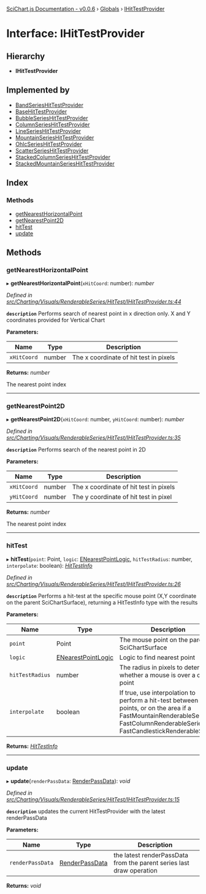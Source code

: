 [SciChart.js Documentation - v0.0.6](../README.md) › [Globals](../globals.md) › [IHitTestProvider](ihittestprovider.md)

# Interface: IHitTestProvider

## Hierarchy

* **IHitTestProvider**

## Implemented by

* [BandSeriesHitTestProvider](../classes/bandserieshittestprovider.md)
* [BaseHitTestProvider](../classes/basehittestprovider.md)
* [BubbleSeriesHitTestProvider](../classes/bubbleserieshittestprovider.md)
* [ColumnSeriesHitTestProvider](../classes/columnserieshittestprovider.md)
* [LineSeriesHitTestProvider](../classes/lineserieshittestprovider.md)
* [MountainSeriesHitTestProvider](../classes/mountainserieshittestprovider.md)
* [OhlcSeriesHitTestProvider](../classes/ohlcserieshittestprovider.md)
* [ScatterSeriesHitTestProvider](../classes/scatterserieshittestprovider.md)
* [StackedColumnSeriesHitTestProvider](../classes/stackedcolumnserieshittestprovider.md)
* [StackedMountainSeriesHitTestProvider](../classes/stackedmountainserieshittestprovider.md)

## Index

### Methods

* [getNearestHorizontalPoint](ihittestprovider.md#getnearesthorizontalpoint)
* [getNearestPoint2D](ihittestprovider.md#getnearestpoint2d)
* [hitTest](ihittestprovider.md#hittest)
* [update](ihittestprovider.md#update)

## Methods

###  getNearestHorizontalPoint

▸ **getNearestHorizontalPoint**(`xHitCoord`: number): *number*

*Defined in [src/Charting/Visuals/RenderableSeries/HitTest/IHitTestProvider.ts:44](https://github.com/ABTSoftware/SciChart.Dev/blob/272ab7fc7f/Web/src/SciChart/src/Charting/Visuals/RenderableSeries/HitTest/IHitTestProvider.ts#L44)*

**`description`** Performs search of nearest point in x direction only.
X and Y coordinates provided for Vertical Chart

**Parameters:**

Name | Type | Description |
------ | ------ | ------ |
`xHitCoord` | number | The x coordinate of hit test in pixels |

**Returns:** *number*

The nearest point index

___

###  getNearestPoint2D

▸ **getNearestPoint2D**(`xHitCoord`: number, `yHitCoord`: number): *number*

*Defined in [src/Charting/Visuals/RenderableSeries/HitTest/IHitTestProvider.ts:35](https://github.com/ABTSoftware/SciChart.Dev/blob/272ab7fc7f/Web/src/SciChart/src/Charting/Visuals/RenderableSeries/HitTest/IHitTestProvider.ts#L35)*

**`description`** Performs search of the nearest point in 2D

**Parameters:**

Name | Type | Description |
------ | ------ | ------ |
`xHitCoord` | number | The x coordinate of hit test in pixels |
`yHitCoord` | number | The y coordinate of hit test in pixel |

**Returns:** *number*

The nearest point index

___

###  hitTest

▸ **hitTest**(`point`: Point, `logic`: [ENearestPointLogic](../enums/enearestpointlogic.md), `hitTestRadius`: number, `interpolate`: boolean): *[HitTestInfo](../classes/hittestinfo.md)*

*Defined in [src/Charting/Visuals/RenderableSeries/HitTest/IHitTestProvider.ts:26](https://github.com/ABTSoftware/SciChart.Dev/blob/272ab7fc7f/Web/src/SciChart/src/Charting/Visuals/RenderableSeries/HitTest/IHitTestProvider.ts#L26)*

**`description`** Performs a hit-test at the specific mouse point (X,Y coordinate on the parent SciChartSurface),
returning a HitTestInfo type with the results

**Parameters:**

Name | Type | Description |
------ | ------ | ------ |
`point` | Point | The mouse point on the parent SciChartSurface |
`logic` | [ENearestPointLogic](../enums/enearestpointlogic.md) | Logic to find nearest point |
`hitTestRadius` | number | The radius in pixels to determine whether a mouse is over a data-point |
`interpolate` | boolean | If true, use interpolation to perform a hit-test between data-points, or on the area if a FastMountainRenderableSeries, FastColumnRenderableSeries or FastCandlestickRenderableSeries  |

**Returns:** *[HitTestInfo](../classes/hittestinfo.md)*

___

###  update

▸ **update**(`renderPassData`: [RenderPassData](../classes/renderpassdata.md)): *void*

*Defined in [src/Charting/Visuals/RenderableSeries/HitTest/IHitTestProvider.ts:15](https://github.com/ABTSoftware/SciChart.Dev/blob/272ab7fc7f/Web/src/SciChart/src/Charting/Visuals/RenderableSeries/HitTest/IHitTestProvider.ts#L15)*

**`description`** updates the current HitTestProvider with the latest renderPassData

**Parameters:**

Name | Type | Description |
------ | ------ | ------ |
`renderPassData` | [RenderPassData](../classes/renderpassdata.md) | the latest renderPassData from the parent series last draw operation  |

**Returns:** *void*
